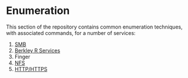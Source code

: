 # Enumeration

This section of the repository contains common enumeration techniques, with associated commands, for a number of services:

1) [SMB](SMB/SMB.md)
2) [Berkley R Services](Berkley-R-Services/BerkeleyR.md)
3) Finger
4) [NFS](NFS/README.md)
5) [HTTP/HTTPS](HTTP-HTTPS/README.md)
